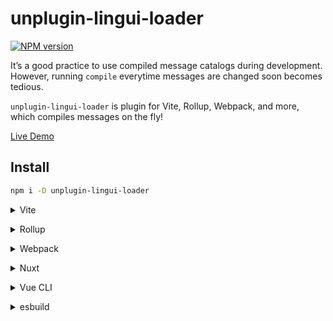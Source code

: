 # unplugin-lingui-loader

[![NPM version](https://img.shields.io/npm/v/unplugin-lingui-loader?color=a1b858&label=)](https://www.npmjs.com/package/unplugin-lingui-loader)

It’s a good practice to use compiled message catalogs during development. However, running `compile` everytime messages are changed soon becomes tedious.

`unplugin-lingui-loader` is plugin for Vite, Rollup, Webpack, and more, which compiles messages on the fly!

[Live Demo](https://unplugin-lingui-loader.vercel.app/)

## Install

```bash
npm i -D unplugin-lingui-loader
```

<details>
<summary>Vite</summary><br>

```ts
// vite.config.ts
import LinguiLoader from 'unplugin-lingui-loader/vite'

export default defineConfig({
  plugins: [
    LinguiLoader(),
  ],
})
```

Example: [`playground/`](./playground/)

<br></details>

<details>
<summary>Rollup</summary><br>

```ts
// rollup.config.js
import LinguiLoader from 'unplugin-lingui-loader/rollup'

export default {
  plugins: [
    LinguiLoader(),
  ],
}
```

<br></details>


<details>
<summary>Webpack</summary><br>

```ts
// webpack.config.js
module.exports = {
  /* ... */
  plugins: [
    require('unplugin-lingui-loader/webpack')()
  ]
}
```

<br></details>

<details>
<summary>Nuxt</summary><br>

```ts
// nuxt.config.js
export default {
  buildModules: [
    ['unplugin-lingui-loader/nuxt'],
  ],
}
```

> This module works for both Nuxt 2 and [Nuxt Vite](https://github.com/nuxt/vite)

<br></details>

<details>
<summary>Vue CLI</summary><br>

```ts
// vue.config.js
module.exports = {
  configureWebpack: {
    plugins: [
      require('unplugin-lingui-loader/webpack')(),
    ],
  },
}
```

<br></details>

<details>
<summary>esbuild</summary><br>

```ts
// esbuild.config.js
import { build } from 'esbuild'
import LinguiLoader from 'unplugin-lingui-loader/esbuild'

build({
  plugins: [LinguiLoader()],
})
```

<br></details>
